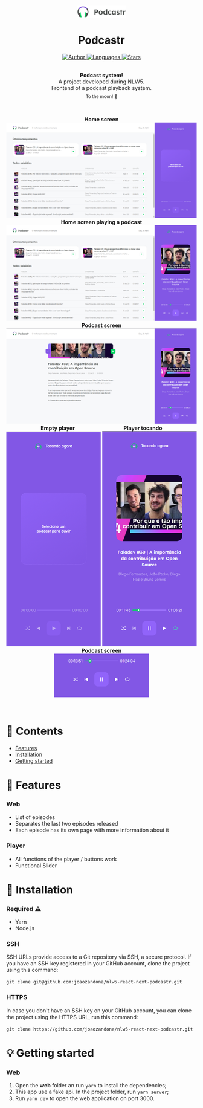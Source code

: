 <br />

<p align="center">
  <img alt="Logo" src="./public/logo.svg" width="130px" />
</p>

<h1 align="center" style="text-align: center;">Podcastr</h1>

<p align="center">
	<a href="https://github.com/joaozandona">
		<img alt="Author" src="https://img.shields.io/badge/Autor-Jo%C3%A3o%20Zandon%C3%A1-brightgreen" />
	</a>
	<a href="#">
		<img alt="Languages" src="https://img.shields.io/badge/Languages-3-brightgreen" />
	</a>
	<a href="#">
		<img alt="Stars" src="https://img.shields.io/badge/State-Finished-brightgreen" />
	</a>
</p>

<p align="center">
	<br /><b>Podcast system!</b><br />
  A project developed during NLW5.
  <br />
	<span>Frontend of a podcast playback system.</span><br />
	<sub>To the moon! 🚀</sub>
</p>

<br />

<p align="center">
	<b>Home screen</b><br />
  <img alt="Home screen" src="./.github/tela_inicial.png" />
  <b>Home screen playing a podcast</b><br />
	<img alt="Create" src="./.github/tela_inicial_rodando_podcast.png" />
  <b>Podcast screen</b><br />
	<img alt="Update" src="./.github/tela_podcast.png" />
  <b>Empty player&nbsp&nbsp&nbsp&nbsp&nbsp&nbsp&nbsp&nbsp&nbsp&nbsp&nbsp&nbsp&nbsp&nbsp&nbsp&nbsp&nbsp&nbsp&nbsp&nbsp&nbsp&nbsp&nbsp&nbsp&nbsp&nbsp&nbsp&nbsp&nbsp&nbsp&nbsp&nbsp&nbsp&nbsp&nbsp&nbsp&nbsp&nbsp Player tocando</b><br />
	<img alt="Home" src="./.github/player_vazio.png" width="250px" />
  <img alt="Plates" src="./.github/player_rodando.png" width="250px" /><br />
	<b>Podcast screen</b><br />
  <img alt="Search" src="./.github/botoes_player.png" width="250px" />
</p>

<br />

# :pushpin: Contents

- [Features](#rocket-features)
- [Installation](#wrench-installation)
- [Getting started](#bulb-getting-started)
# :rocket: Features

### Web

- List of episodes
- Separates the last two episodes released
- Each episode has its own page with more information about it

### Player

- All functions of the player / buttons work
- Functional Slider

# :wrench: Installation

### Required :warning:
- Yarn
- Node.js

### SSH

SSH URLs provide access to a Git repository via SSH, a secure protocol. If you have an SSH key registered in your GitHub account, clone the project using this command:

```git clone git@github.com:joaozandona/nlw5-react-next-podcastr.git```

### HTTPS

In case you don't have an SSH key on your GitHub account, you can clone the project using the HTTPS URL, run this command:

```git clone https://github.com/joaozandona/nlw5-react-next-podcastr.git```

# :bulb: Getting started

### Web

1. Open the **web** folder an run ```yarn``` to install the dependencies;
2. This app use a fake api. In the project folder, run ```yarn server```;
3. Run ```yarn dev``` to open the web application on port 3000.


